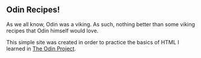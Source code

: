 ## Odin Recipes!

As we all know, Odin was a viking. As such, nothing better than
some viking recipes that Odin himself would love.

This simple site was created in order to practice the basics
of HTML I learned in [The Odin Project](https://www.theodinproject.com/).